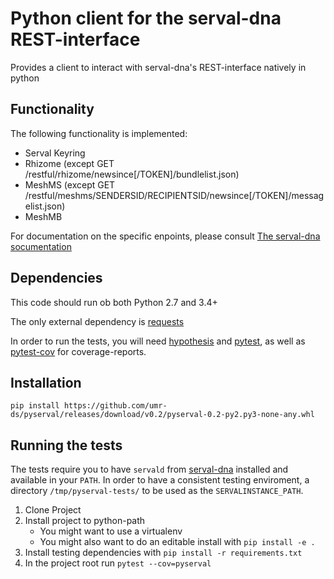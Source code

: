 # Python client for the serval-dna REST-interface

Provides a client to interact with serval-dna's REST-interface natively in python

## Functionality

The following functionality is implemented:

- Serval Keyring
- Rhizome (except GET /restful/rhizome/newsince[/TOKEN]/bundlelist.json)
- MeshMS (except GET /restful/meshms/SENDERSID/RECIPIENTSID/newsince[/TOKEN]/messagelist.json)
- MeshMB

For documentation on the specific enpoints, please consult [The serval-dna socumentation](https://github.com/servalproject/serval-dna/blob/development/doc/REST-API.md)

## Dependencies

This code should run ob both Python 2.7 and 3.4+

The only external dependency is [requests](https://github.com/requests/requests)

In order to run the tests, you will need [hypothesis](https://github.com/HypothesisWorks/hypothesis-python) and [pytest](https://github.com/pytest-dev/pytest), as well as [pytest-cov](https://github.com/pytest-dev/pytest-cov) for coverage-reports.

## Installation

`pip install https://github.com/umr-ds/pyserval/releases/download/v0.2/pyserval-0.2-py2.py3-none-any.whl`

## Running the tests

The tests require you to have `servald` from [serval-dna](https://github.com/servalproject/serval-dna) installed and available in your `PATH`. In order to have a consistent testing enviroment, a directory `/tmp/pyserval-tests/` to be used as the `SERVALINSTANCE_PATH`.

1. Clone Project
2. Install project to python-path
    - You might want to use a virtualenv
    - You might also want to do an editable install with `pip install -e .`
3. Install testing dependencies with `pip install -r requirements.txt`
4. In the project root run `pytest --cov=pyserval`
